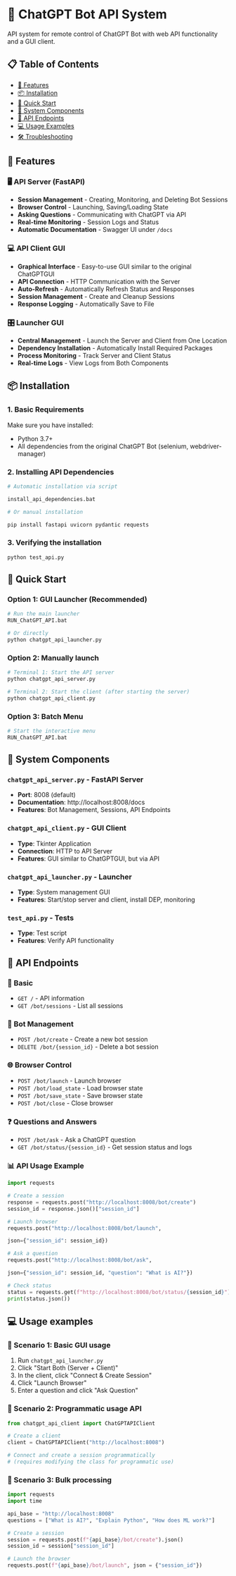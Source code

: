 # 🚀 ChatGPT Bot API System

API system for remote control of ChatGPT Bot with web API functionality and a GUI client.

## 📋 Table of Contents

- [🎯 Features](#-features)
- [📦 Installation](#-installation)
- [🚀 Quick Start](#-quick-start)
- [🔧 System Components](#-system-components)
- [📖 API Endpoints](#-api-endpoints)
- [💻 Usage Examples](#-usage-examples)
- [🛠️ Troubleshooting](#️-troubleshooting)

## 🎯 Features

### 🖥️ API Server (FastAPI)
- **Session Management** - Creating, Monitoring, and Deleting Bot Sessions
- **Browser Control** - Launching, Saving/Loading State
- **Asking Questions** - Communicating with ChatGPT via API
- **Real-time Monitoring** - Session Logs and Status
- **Automatic Documentation** - Swagger UI under `/docs`

### 💻 API Client GUI
- **Graphical Interface** - Easy-to-use GUI similar to the original ChatGPTGUI
- **API Connection** - HTTP Communication with the Server
- **Auto-Refresh** - Automatically Refresh Status and Responses
- **Session Management** - Create and Cleanup Sessions
- **Response Logging** - Automatically Save to File

### 🎛️ Launcher GUI
- **Central Management** - Launch the Server and Client from One Location
- **Dependency Installation** - Automatically Install Required Packages
- **Process Monitoring** - Track Server and Client Status
- **Real-time Logs** - View Logs from Both Components

## 📦 Installation

### 1. Basic Requirements
Make sure you have installed:
- Python 3.7+
- All dependencies from the original ChatGPT Bot (selenium, webdriver-manager)

### 2. Installing API Dependencies
```bash
# Automatic installation via script

install_api_dependencies.bat

# Or manual installation

pip install fastapi uvicorn pydantic requests
```

### 3. Verifying the installation
```bash
python test_api.py
```

## 🚀 Quick Start

### Option 1: GUI Launcher (Recommended)
```bash
# Run the main launcher
RUN_ChatGPT_API.bat

# Or directly
python chatgpt_api_launcher.py
```

### Option 2: Manually launch
```bash
# Terminal 1: Start the API server
python chatgpt_api_server.py

# Terminal 2: Start the client (after starting the server)
python chatgpt_api_client.py
```

### Option 3: Batch Menu
```bash
# Start the interactive menu
RUN_ChatGPT_API.bat
```

## 🔧 System Components

### `chatgpt_api_server.py` - FastAPI Server
- **Port**: 8008 (default)
- **Documentation**: http://localhost:8008/docs
- **Features**: Bot Management, Sessions, API Endpoints

### `chatgpt_api_client.py` - GUI Client
- **Type**: Tkinter Application
- **Connection**: HTTP to API Server
- **Features**: GUI similar to ChatGPTGUI, but via API

### `chatgpt_api_launcher.py` - Launcher
- **Type**: System management GUI
- **Features**: Start/stop server and client, install DEP, monitoring

### `test_api.py` - Tests
- **Type**: Test script
- **Features**: Verify API functionality

## 📖 API Endpoints

### 🔗 Basic
- `GET /` - API information
- `GET /bot/sessions` - List all sessions

### 🤖 Bot Management
- `POST /bot/create` - Create a new bot session
- `DELETE /bot/{session_id}` - Delete a bot session

### 🌐 Browser Control
- `POST /bot/launch` - Launch browser
- `POST /bot/load_state` - Load browser state
- `POST /bot/save_state` - Save browser state
- `POST /bot/close` - Close browser

### ❓ Questions and Answers
- `POST /bot/ask` - Ask a ChatGPT question
- `GET /bot/status/{session_id}` - Get session status and logs

### 📊 API Usage Example

```python
import requests

# Create a session
response = requests.post("http://localhost:8008/bot/create")
session_id = response.json()["session_id"]

# Launch browser
requests.post("http://localhost:8008/bot/launch",

json={"session_id": session_id})

# Ask a question
requests.post("http://localhost:8008/bot/ask",

json={"session_id": session_id, "question": "What is AI?"})

# Check status
status = requests.get(f"http://localhost:8008/bot/status/{session_id}")
print(status.json())
```

## 💻 Usage examples

### 🎯 Scenario 1: Basic GUI usage
1. Run `chatgpt_api_launcher.py`
2. Click "Start Both (Server + Client)"
3. In the client, click "Connect & Create Session"
4. Click "Launch Browser"
5. Enter a question and click "Ask Question"

### 🎯 Scenario 2: Programmatic usage API
```python
from chatgpt_api_client import ChatGPTAPIClient

# Create a client
client = ChatGPTAPIClient("http://localhost:8008")

# Connect and create a session programmatically
# (requires modifying the class for programmatic use)
```

### 🎯 Scenario 3: Bulk processing
```python
import requests
import time

api_base = "http://localhost:8008"
questions = ["What is AI?", "Explain Python", "How does ML work?"]

# Create a session
session = requests.post(f"{api_base}/bot/create").json()
session_id = session["session_id"]

# Launch the browser
requests.post(f"{api_base}/bot/launch", json = {"session_id"})

